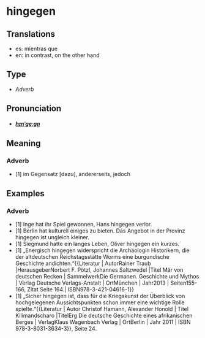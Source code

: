 # hingegen
## Translations
- es: mientras que
- en: in contrast, on the other hand
## Type
- _Adverb_
## Pronunciation
- **_[hɪnˈɡeːɡn̩](https://commons.wikimedia.org/wiki/File:De-hingegen.ogg)_**
## Meaning
### Adverb
- [1] im Gegensatz [dazu], andererseits, jedoch
## Examples
### Adverb
- [1] Inge hat ihr Spiel gewonnen, Hans hingegen verlor.
- [1] Berlin hat kulturell einiges zu bieten. Das Angebot in der Provinz hingegen ist ungleich kleiner.
- [1] Siegmund hatte ein langes Leben, Oliver hingegen ein kurzes.
- [1] „Energisch hingegen widerspricht die Archäologin Historikern, die der altdeutschen Reichstagsstätte Worms eine burgundische Geschichte andichten.“<ref>{{Literatur | AutorRainer Traub |HerausgeberNorbert F. Pötzl, Johannes Saltzwedel |Titel Mär von deutschen Recken | SammelwerkDie Germanen. Geschichte und Mythos | Verlag Deutsche Verlags-Anstalt | OrtMünchen | Jahr2013 | Seiten155-166, Zitat Seite 164.| ISBN978-3-421-04616-1}} </ref>
- [1] „Sicher hingegen ist, dass für die Kriegskunst der Überblick von hochgelegenen Aussichtspunkten schon immer eine wichtige Rolle spielte.“<ref>{{Literatur | Autor Christof Hamann, Alexander Honold | Titel Kilimandscharo |TitelErg Die deutsche Geschichte eines afrikanischen Berges | VerlagKlaus Wagenbach Verlag | OrtBerlin | Jahr 2011 | ISBN 978-3-8031-3634-3}}, Seite 24. </ref>

